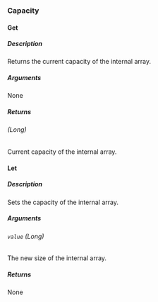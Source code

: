 ### Capacity

#### Get

##### Description
Returns the current capacity of the internal array.
##### Arguments
None
##### Returns
###### (Long)
Current capacity of the internal array.

#### Let
##### Description
Sets the capacity of the internal array.
##### Arguments
###### `value` (Long) 
The new size of the internal array.
##### Returns
None
